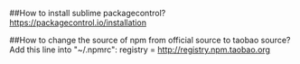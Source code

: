 ##How to install sublime packagecontrol?
https://packagecontrol.io/installation

##How to change the source of npm from official source to taobao source?
Add this line into "~/.npmrc":
registry = http://registry.npm.taobao.org